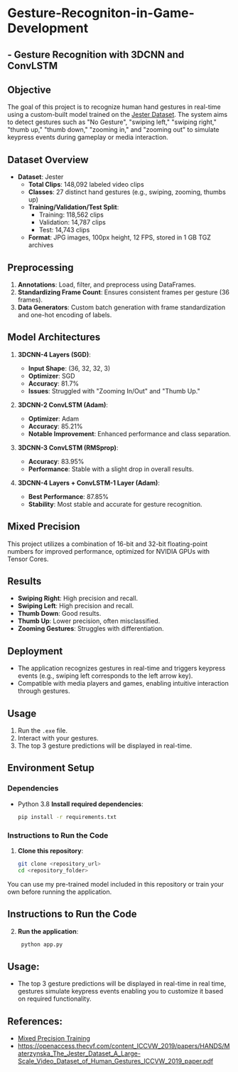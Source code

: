 # Gesture-Recogniton-in-Game-Development
## - Gesture Recognition with 3DCNN and ConvLSTM

## Objective
The goal of this project is to recognize human hand gestures in real-time using a custom-built model trained on the [Jester Dataset](https://www.qualcomm.com/developer/software/jester-dataset). The system aims to detect gestures such as "No Gesture", "swiping left," "swiping right," "thumb up," "thumb down," "zooming in," and "zooming out" to simulate keypress events during gameplay or media interaction.

## Dataset Overview
- **Dataset**: Jester
  - **Total Clips**: 148,092 labeled video clips
  - **Classes**: 27 distinct hand gestures (e.g., swiping, zooming, thumbs up)
  - **Training/Validation/Test Split**:
    - Training: 118,562 clips
    - Validation: 14,787 clips
    - Test: 14,743 clips
  - **Format**: JPG images, 100px height, 12 FPS, stored in 1 GB TGZ archives

## Preprocessing
1. **Annotations**: Load, filter, and preprocess using DataFrames.
2. **Standardizing Frame Count**: Ensures consistent frames per gesture (36 frames).
3. **Data Generators**: Custom batch generation with frame standardization and one-hot encoding of labels.

## Model Architectures
1. **3DCNN-4 Layers (SGD)**:  
   - **Input Shape**: (36, 32, 32, 3)
   - **Optimizer**: SGD
   - **Accuracy**: 81.7%
   - **Issues**: Struggled with "Zooming In/Out" and "Thumb Up."

2. **3DCNN-2 ConvLSTM (Adam)**:  
   - **Optimizer**: Adam
   - **Accuracy**: 85.21%
   - **Notable Improvement**: Enhanced performance and class separation.

3. **3DCNN-3 ConvLSTM (RMSprop)**:  
   - **Accuracy**: 83.95%
   - **Performance**: Stable with a slight drop in overall results.

4. **3DCNN-4 Layers + ConvLSTM-1 Layer (Adam)**:  
   - **Best Performance**: 87.85%
   - **Stability**: Most stable and accurate for gesture recognition.

## Mixed Precision
This project utilizes a combination of 16-bit and 32-bit floating-point numbers for improved performance, optimized for NVIDIA GPUs with Tensor Cores.

## Results
- **Swiping Right**: High precision and recall.
- **Swiping Left**: High precision and recall.
- **Thumb Down**: Good results.
- **Thumb Up**: Lower precision, often misclassified.
- **Zooming Gestures**: Struggles with differentiation.

## Deployment
- The application recognizes gestures in real-time and triggers keypress events (e.g., swiping left corresponds to the left arrow key).
- Compatible with media players and games, enabling intuitive interaction through gestures.

## Usage
1. Run the `.exe` file.
2. Interact with your gestures.
3. The top 3 gesture predictions will be displayed in real-time.

## Environment Setup
### Dependencies
- Python 3.8
 **Install required dependencies**:
   ```bash
   pip install -r requirements.txt
   
### Instructions to Run the Code
1. **Clone this repository**:
   ```bash
   git clone <repository_url>
   cd <repository_folder>
  You can use my pre-trained model included in this repository or train your own before running the application.
## Instructions to Run the Code
2. **Run the application**:
   ```bash
    python app.py
   
## Usage:
- The top 3 gesture predictions will be displayed in real-time in real time, gestures simulate keypress events enabling you to customize it based on required functionality.

## References:
- [Mixed Precision Training](https://docs.nvidia.com/deeplearning/performance/mixed-precision-training/index.html)
- https://openaccess.thecvf.com/content_ICCVW_2019/papers/HANDS/Materzynska_The_Jester_Dataset_A_Large-Scale_Video_Dataset_of_Human_Gestures_ICCVW_2019_paper.pdf


   
